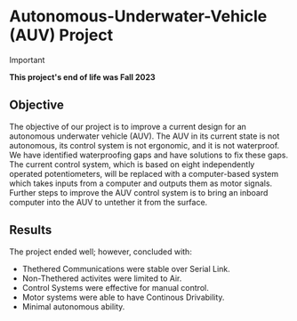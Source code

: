 # Autonomous-Underwater-Vehicle (AUV) Project
> [!IMPORTANT]
> **This project's end of life was Fall 2023**
## Objective
The objective of our project is to improve a current design for an autonomous underwater vehicle (AUV).  The AUV in its current state is not autonomous, its control system is not ergonomic, and it is not waterproof.  We have identified waterproofing gaps and have solutions to fix these gaps.  The current control system, which is based on eight independently operated potentiometers, will be replaced with a computer-based system which takes inputs from a computer and outputs them as motor signals.  Further steps to improve the AUV control system is to bring an inboard computer into the AUV to untether it from the surface.
## Results
The project ended well; however, concluded with: 
* Thethered Communications were stable over Serial Link.
* Non-Thethered activites were limited to Air.
* Control Systems were effective for manual control.
* Motor systems were able to have Continous Drivability.
* Minimal autonomous ability.

